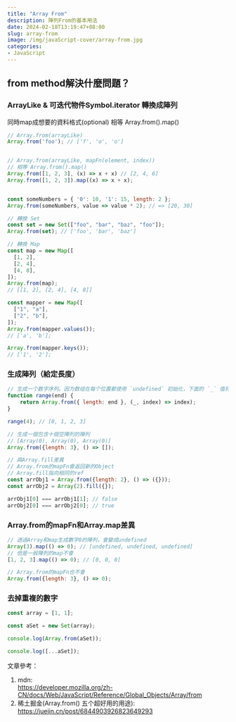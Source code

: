 ```yaml
---
title: "Array From"
description: 陣列From的基本用法
date: 2024-02-18T13:19:47+08:00
slug: array-from
image: /img/javaScript-cover/array-from.jpg
categories:
- JavaScript
---
```


## from method解決什麼問題？
### ArrayLike & 可迭代物件Symbol.iterator 轉換成陣列   
同時map成想要的資料格式(optional)
相等 Array.from().map()
```javaScript
// Array.from(arrayLike)
Array.from('foo'); // ['f', 'o', 'o']


// Array.from(arrayLike, mapFn(element, index))
// 相等 Array.from().map()
Array.from([1, 2, 3], (x) => x + x) // [2, 4, 6]
Array.from([1, 2, 3]).map((x) => x + x);


const someNumbers = { '0': 10, '1': 15, length: 2 };
Array.from(someNumbers, value => value * 2); // => [20, 30]

// 轉換 Set
const set = new Set(["foo", "bar", "baz", "foo"]);
Array.from(set); // ['foo', 'bar', 'baz']

// 轉換 Map
const map = new Map([
  [1, 2],
  [2, 4],
  [4, 8],
]);
Array.from(map);
// [[1, 2], [2, 4], [4, 8]]

const mapper = new Map([
  ["1", "a"],
  ["2", "b"],
]);
Array.from(mapper.values());
// ['a', 'b'];

Array.from(mapper.keys());
// ['1', '2'];
```

### 生成陣列（給定長度）
```JavaScript
// 生成一个数字序列。因为数组在每个位置都使用 `undefined` 初始化，下面的 `_` 值将是 `undefined`
function range(end) {
    return Array.from({ length: end }, (_, index) => index);
}

range(4); // [0, 1, 2, 3]

// 生成一個包含十個空陣列的陣列
// [Array(0), Array(0), Array(0)]
Array.from({length: 3}, () => []);

// 與Array.fill差異
// Array.from的mapFn會返回新的Object
// Array.fill指向相同的ref
const arrObj1 = Array.from({length: 2}, () => ({}));
const arrObj2 = Array(2).fill({});

arrObj1[0] === arrObj1[1]; // false
arrObj2[0] === arrObj2[0]; // true

```

### Array.from的mapFn和Array.map差異
```JavaScript
// 透過Array和map生成數字0的陣列，會變成undefined
Array(3).map(() => 0); // [undefined, undefined, undefined]
// 但是一般陣列的map不會
[1, 2, 3].map(() => 0); // [0, 0, 0]

// Array.from的mapFn也不會
Array.from({length: 3}, () => 0);

```

### 去掉重複的數字
```JavaScript
const array = [1, 1];

const aSet = new Set(array);

console.log(Array.from(aSet));

console.log([...aSet]);
```

文章參考：  
1. mdn:   
https://developer.mozilla.org/zh-CN/docs/Web/JavaScript/Reference/Global_Objects/Array/from  
2. 稀土掘金(Array.from() 五个超好用的用途):   
https://juejin.cn/post/6844903926823649293

